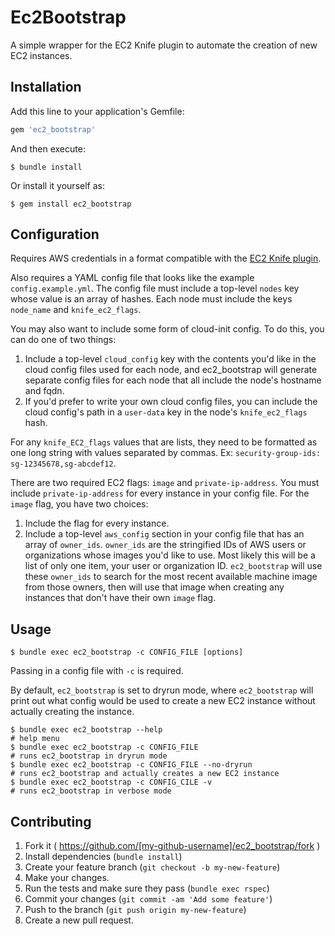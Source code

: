 # Ec2Bootstrap

A simple wrapper for the EC2 Knife plugin to automate the creation of new EC2 instances.

## Installation

Add this line to your application's Gemfile:

```ruby
gem 'ec2_bootstrap'
```

And then execute:

    $ bundle install

Or install it yourself as:

    $ gem install ec2_bootstrap

## Configuration

Requires AWS credentials in a format compatible with the [EC2 Knife plugin](https://github.com/chef/knife-ec2/blob/master/README.md).

Also requires a YAML config file that looks like the example `config.example.yml`. The config file must include a top-level `nodes` key whose value is an array of hashes. Each node must include the keys `node_name` and `knife_ec2_flags`.

You may also want to include some form of cloud-init config. To do this, you can do one of two things:

1. Include a top-level `cloud_config` key with the contents you'd like in the cloud config files used for each node, and ec2_bootstrap will generate separate config files for each node that all include the node's hostname and fqdn.
2. If you'd prefer to write your own cloud config files, you can include the cloud config's path in a `user-data` key in the node's `knife_ec2_flags` hash.

For any `knife_EC2_flags` values that are lists, they need to be formatted as one long string with values separated by commas. Ex: `security-group-ids: sg-12345678,sg-abcdef12`.

There are two required EC2 flags: `image` and `private-ip-address`. You must include `private-ip-address` for every instance in your config file. For the `image` flag, you have two choices:

1. Include the flag for every instance.
2. Include a top-level `aws_config` section in your config file that has an array of `owner_ids`. `owner_ids` are the stringified IDs of AWS users or organizations whose images you'd like to use. Most likely this will be a list of only one item, your user or organization ID. `ec2_bootstrap` will use these `owner_ids` to search for the most recent available machine image from those owners, then will use that image when creating any instances that don't have their own `image` flag.

## Usage

	$ bundle exec ec2_bootstrap -c CONFIG_FILE [options]

Passing in a config file with `-c` is required.

By default, `ec2_bootstrap` is set to dryrun mode, where `ec2_bootstrap` will
print out what config would be used to create a new EC2 instance without
actually creating the instance.

	$ bundle exec ec2_bootstrap --help
	# help menu
	$ bundle exec ec2_bootstrap -c CONFIG_FILE
	# runs ec2_bootstrap in dryrun mode
	$ bundle exec ec2_bootstrap -c CONFIG_FILE --no-dryrun
	# runs ec2_bootstrap and actually creates a new EC2 instance
	$ bundle exec ec2_bootstrap -c CONFIG_CILE -v
	# runs ec2_bootstrap in verbose mode

## Contributing

1. Fork it ( https://github.com/[my-github-username]/ec2_bootstrap/fork )
2. Install dependencies (`bundle install`)
3. Create your feature branch (`git checkout -b my-new-feature`)
4. Make your changes.
5. Run the tests and make sure they pass (`bundle exec rspec`)
6. Commit your changes (`git commit -am 'Add some feature'`)
7. Push to the branch (`git push origin my-new-feature`)
8. Create a new pull request.
